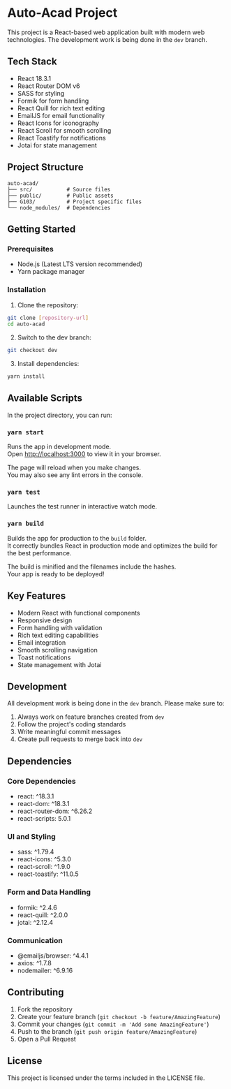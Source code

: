 # Auto-Acad Project

This project is a React-based web application built with modern web technologies. The development work is being done in the `dev` branch.

## Tech Stack

- React 18.3.1
- React Router DOM v6
- SASS for styling
- Formik for form handling
- React Quill for rich text editing
- EmailJS for email functionality
- React Icons for iconography
- React Scroll for smooth scrolling
- React Toastify for notifications
- Jotai for state management

## Project Structure

```
auto-acad/
├── src/           # Source files
├── public/        # Public assets
├── G103/          # Project specific files
└── node_modules/  # Dependencies
```

## Getting Started

### Prerequisites

- Node.js (Latest LTS version recommended)
- Yarn package manager

### Installation

1. Clone the repository:
```bash
git clone [repository-url]
cd auto-acad
```

2. Switch to the dev branch:
```bash
git checkout dev
```

3. Install dependencies:
```bash
yarn install
```

## Available Scripts

In the project directory, you can run:

### `yarn start`

Runs the app in development mode.\
Open [http://localhost:3000](http://localhost:3000) to view it in your browser.

The page will reload when you make changes.\
You may also see any lint errors in the console.

### `yarn test`

Launches the test runner in interactive watch mode.

### `yarn build`

Builds the app for production to the `build` folder.\
It correctly bundles React in production mode and optimizes the build for the best performance.

The build is minified and the filenames include the hashes.\
Your app is ready to be deployed!

## Key Features

- Modern React with functional components
- Responsive design
- Form handling with validation
- Rich text editing capabilities
- Email integration
- Smooth scrolling navigation
- Toast notifications
- State management with Jotai

## Development

All development work is being done in the `dev` branch. Please make sure to:
1. Always work on feature branches created from `dev`
2. Follow the project's coding standards
3. Write meaningful commit messages
4. Create pull requests to merge back into `dev`

## Dependencies

### Core Dependencies
- react: ^18.3.1
- react-dom: ^18.3.1
- react-router-dom: ^6.26.2
- react-scripts: 5.0.1

### UI and Styling
- sass: ^1.79.4
- react-icons: ^5.3.0
- react-scroll: ^1.9.0
- react-toastify: ^11.0.5

### Form and Data Handling
- formik: ^2.4.6
- react-quill: ^2.0.0
- jotai: ^2.12.4

### Communication
- @emailjs/browser: ^4.4.1
- axios: ^1.7.8
- nodemailer: ^6.9.16

## Contributing

1. Fork the repository
2. Create your feature branch (`git checkout -b feature/AmazingFeature`)
3. Commit your changes (`git commit -m 'Add some AmazingFeature'`)
4. Push to the branch (`git push origin feature/AmazingFeature`)
5. Open a Pull Request

## License

This project is licensed under the terms included in the LICENSE file.